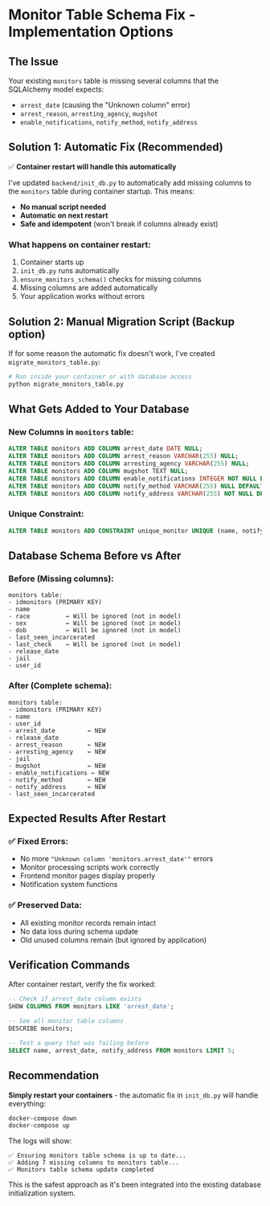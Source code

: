 # Monitor Table Schema Fix - Implementation Options

## The Issue
Your existing `monitors` table is missing several columns that the SQLAlchemy model expects:
- `arrest_date` (causing the "Unknown column" error)
- `arrest_reason`, `arresting_agency`, `mugshot`
- `enable_notifications`, `notify_method`, `notify_address`

## Solution 1: Automatic Fix (Recommended)
✅ **Container restart will handle this automatically**

I've updated `backend/init_db.py` to automatically add missing columns to the `monitors` table during container startup. This means:

- **No manual script needed**
- **Automatic on next restart**
- **Safe and idempotent** (won't break if columns already exist)

### What happens on container restart:
1. Container starts up
2. `init_db.py` runs automatically
3. `ensure_monitors_schema()` checks for missing columns
4. Missing columns are added automatically
5. Your application works without errors

## Solution 2: Manual Migration Script (Backup option)
If for some reason the automatic fix doesn't work, I've created `migrate_monitors_table.py`:

```bash
# Run inside your container or with database access
python migrate_monitors_table.py
```

## What Gets Added to Your Database

### New Columns in `monitors` table:
```sql
ALTER TABLE monitors ADD COLUMN arrest_date DATE NULL;
ALTER TABLE monitors ADD COLUMN arrest_reason VARCHAR(255) NULL;
ALTER TABLE monitors ADD COLUMN arresting_agency VARCHAR(255) NULL;
ALTER TABLE monitors ADD COLUMN mugshot TEXT NULL;
ALTER TABLE monitors ADD COLUMN enable_notifications INTEGER NOT NULL DEFAULT 1;
ALTER TABLE monitors ADD COLUMN notify_method VARCHAR(255) NULL DEFAULT 'pushover';
ALTER TABLE monitors ADD COLUMN notify_address VARCHAR(255) NOT NULL DEFAULT '';
```

### Unique Constraint:
```sql
ALTER TABLE monitors ADD CONSTRAINT unique_monitor UNIQUE (name, notify_address);
```

## Database Schema Before vs After

### Before (Missing columns):
```
monitors table:
- idmonitors (PRIMARY KEY)
- name
- race          ← Will be ignored (not in model)
- sex           ← Will be ignored (not in model)  
- dob           ← Will be ignored (not in model)
- last_seen_incarcerated
- last_check    ← Will be ignored (not in model)
- release_date
- jail
- user_id
```

### After (Complete schema):
```
monitors table:
- idmonitors (PRIMARY KEY)
- name
- user_id
- arrest_date         ← NEW
- release_date
- arrest_reason       ← NEW
- arresting_agency    ← NEW
- jail
- mugshot             ← NEW
- enable_notifications ← NEW
- notify_method       ← NEW
- notify_address      ← NEW
- last_seen_incarcerated
```

## Expected Results After Restart

### ✅ Fixed Errors:
- No more `"Unknown column 'monitors.arrest_date'"` errors
- Monitor processing scripts work correctly
- Frontend monitor pages display properly
- Notification system functions

### ✅ Preserved Data:
- All existing monitor records remain intact
- No data loss during schema update
- Old unused columns remain (but ignored by application)

## Verification Commands

After container restart, verify the fix worked:

```sql
-- Check if arrest_date column exists
SHOW COLUMNS FROM monitors LIKE 'arrest_date';

-- See all monitor table columns
DESCRIBE monitors;

-- Test a query that was failing before
SELECT name, arrest_date, notify_address FROM monitors LIMIT 5;
```

## Recommendation

**Simply restart your containers** - the automatic fix in `init_db.py` will handle everything:

```bash
docker-compose down
docker-compose up
```

The logs will show:
```
✅ Ensuring monitors table schema is up to date...
✅ Adding 7 missing columns to monitors table...
✅ Monitors table schema update completed
```

This is the safest approach as it's been integrated into the existing database initialization system.
